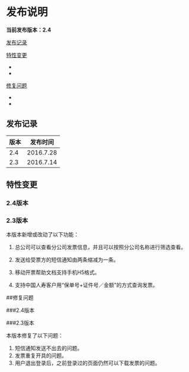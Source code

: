 # 发布说明

**当前发布版本：2.4**

[发布记录](#发布记录)

[特性变更](#特性变更)

- []()
- ​

[修复问题](#修复问题)

- ​
- ​

## 发布记录

| 版本   | 发布时间      |
| ---- | --------- |
| 2.4  | 2016.7.28 |
| 2.3  | 2016.7.14 |

## 特性变更

### 2.4版本

### 2.3版本

本版本新增或改动了以下功能：

1. 总公司可以查看分公司发票信息，并且可以按照分公司名称进行筛选查看。

2. 发送给受票方的短信通知由两条缩减为一条。

3. 移动开票帮助文档支持手机H5格式。

4. 支持中国人寿客户用“保单号+证件号／金额”的方式查询发票。

##修复问题

###2.4版本

###2.3版本

本版本修复了以下问题：
1. 短信通知发送不出去的问题。
2. 发票重复开具的问题。
3. 用户退出登录后，之前登录过的页面仍然可以下载发票的问题。